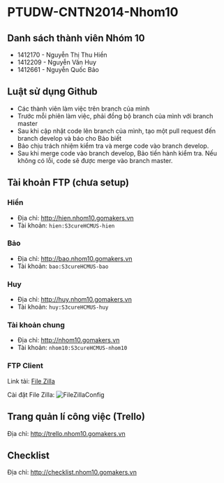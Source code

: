 # PTUDW-CNTN2014-Nhom10
## Danh sách thành viên Nhóm 10
* 1412170 - Nguyễn Thị Thu Hiền
* 1412209 - Nguyễn Văn Huy
* 1412661 - Nguyễn Quốc Bảo

## Luật sử dụng Github
* Các thành viên làm việc trên branch của mình
* Trước mỗi phiên làm việc, phải đồng bộ branch của mình với branch master
* Sau khi cập nhật code lên branch của mình, tạo một pull request đến branch develop và báo cho Bảo biết
* Bảo chịu trách nhiệm kiểm tra và merge code vào branch develop.
* Sau khi merge code vào branch develop, Bảo tiến hành kiểm tra. Nếu không có lỗi, code sẽ được merge vào branch master.

## Tài khoản FTP (chưa setup)
### Hiền
* Địa chỉ: http://hien.nhom10.gomakers.vn
* Tài khoản: <code>hien:S3cureHCMUS-hien</code>

### Bảo
* Địa chỉ: http://bao.nhom10.gomakers.vn
* Tài khoản: <code>bao:S3cureHCMUS-bao</code>

### Huy
* Địa chỉ: http://huy.nhom10.gomakers.vn
* Tài khoản: <code>huy:S3cureHCMUS-huy</code>

### Tài khoản chung
* Địa chỉ: http://nhom10.gomakers.vn
* Tài khoản: <code>nhom10:S3cureHCMUS-nhom10</code>

### FTP Client
Link tải: [File Zilla](https://filezilla-project.org/download.php?type=client)

Cài đặt File Zilla:
![FileZillaConfig](https://s23.postimg.org/os0rkey7v/Kazam_screenshot_00011.png)

## Trang quản lí công việc (Trello)
Địa chỉ: http://trello.nhom10.gomakers.vn

## Checklist
Địa chỉ: http://checklist.nhom10.gomakers.vn
